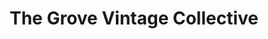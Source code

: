 ---
title: "The Grove Vintage Collective"
url: /pleasant-grove/the-grove-vintage-collective/
shop: Antiquitäten
---